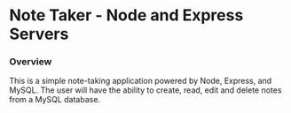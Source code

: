 # Note Taker - Node and Express Servers

### Overview

This is a simple note-taking application powered by Node, Express, and MySQL. The user will have the ability to create, read, edit and delete notes from a MySQL database.